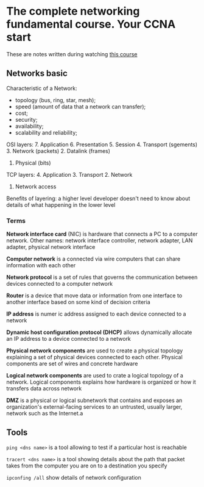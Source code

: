 # The complete networking fundamental course. Your CCNA start

These are notes written during watching [this course](https://www.udemy.com/course/complete-networking-fundamentals-course-ccna-start/)

## Networks basic

Characteristic of a Network:

- topology (bus, ring, star, mesh);
- speed (amount of data that a network can transfer);
- cost;
- security;
- availability;
- scalability and reliability;

OSI layers:
7. Application
6. Presentation
5. Session
4. Transport (sgements)
3. Network (packets)
2. Datalink (frames)
1. Physical (bits)

TCP layers:
4. Application
3. Transport
2. Network
1. Network access

Benefits of layering: a higher level developer doesn't need to know about details of what happening in the lower level

### Terms

**Network interface card** (NIC) is hardware that connects a PC to a computer network. Other names: network interface controller, network adapter, LAN adapter, physical network interface

**Computer network** is a connected via wire computers that can share information with each other

**Network protocol** is a set of rules that governs the communication between devices connected to a computer network

**Router** is a device that move data or information from one interface to another interface based on some kind of decision criteria

**IP address** is numer ic address assigned to each device connected to a network

**Dynamic host configuration protocol (DHCP)** allows dynamically allocate an IP address to a device connected to a network

**Physical network components** are used to create a physical topology explaining a set of physical devices connected to each other. Physical components are set of wires and concrete hardware

**Logical network components** are used to crate a logical topology of a network. Logical components explains how hardware is organized or how it transfers data across network

**DMZ** is a physical or logical subnetwork that contains and exposes an organization's external-facing services to an untrusted, usually larger, network such as the Internet.a

## Tools

`ping <dns name>` is a tool allowing to test if a particular host is reachable

`tracert <dns name>` is a tool showing details about the path that packet takes from the computer you are on to a destination you specify

`ipconfing /all` show details of network configuration
